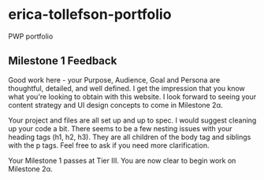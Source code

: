 # erica-tollefson-portfolio
PWP portfolio

## Milestone 1 Feedback
Good work here - your Purpose, Audience, Goal and Persona are thoughtful, detailed, and well defined. I get the impression that you know what you're looking to obtain with this website. I look forward to seeing your content strategy and UI design concepts to come in Milestone 2α.

Your project and files are all set up and up to spec. I would suggest cleaning up your code a bit. There seems to be a few nesting issues with your heading tags (h1, h2, h3). They are all children of the body tag and siblings with the p tags. Feel free to ask if you need more clarification.

Your Milestone 1 passes at Tier III. You are now clear to begin work on Milestone 2α.
